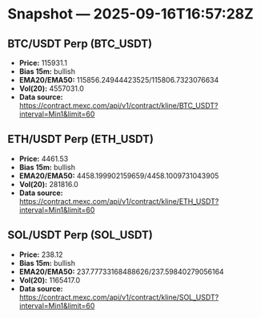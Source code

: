 # Snapshot — 2025-09-16T16:57:28Z

## BTC/USDT Perp (BTC_USDT)
- **Price:** 115931.1
- **Bias 15m:** bullish
- **EMA20/EMA50:** 115856.24944423525/115806.7323076634
- **Vol(20):** 4557031.0
- **Data source:** https://contract.mexc.com/api/v1/contract/kline/BTC_USDT?interval=Min1&limit=60

## ETH/USDT Perp (ETH_USDT)
- **Price:** 4461.53
- **Bias 15m:** bullish
- **EMA20/EMA50:** 4458.199902159659/4458.1009731043905
- **Vol(20):** 281816.0
- **Data source:** https://contract.mexc.com/api/v1/contract/kline/ETH_USDT?interval=Min1&limit=60

## SOL/USDT Perp (SOL_USDT)
- **Price:** 238.12
- **Bias 15m:** bullish
- **EMA20/EMA50:** 237.77733168488626/237.59840279056164
- **Vol(20):** 1165417.0
- **Data source:** https://contract.mexc.com/api/v1/contract/kline/SOL_USDT?interval=Min1&limit=60
